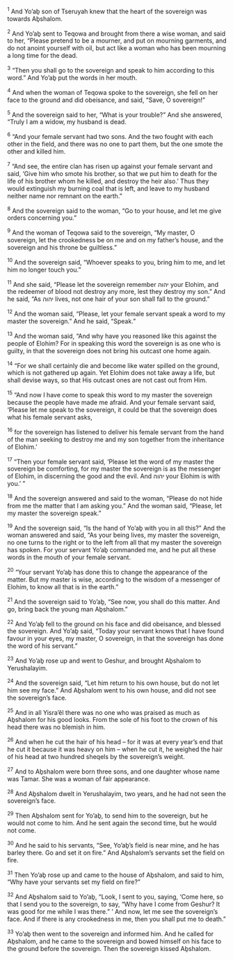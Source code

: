<sup>1</sup> And Yo’aḇ son of Tseruyah knew that the heart of the sovereign was towards Aḇshalom.

<sup>2</sup> And Yo’aḇ sent to Teqowa and brought from there a wise woman, and said to her, “Please pretend to be a mourner, and put on mourning garments, and do not anoint yourself with oil, but act like a woman who has been mourning a long time for the dead.

<sup>3</sup> “Then you shall go to the sovereign and speak to him according to this word.” And Yo’aḇ put the words in her mouth.

<sup>4</sup> And when the woman of Teqowa spoke to the sovereign, she fell on her face to the ground and did obeisance, and said, “Save, O sovereign!”

<sup>5</sup> And the sovereign said to her, “What is your trouble?” And she answered, “Truly I am a widow, my husband is dead.

<sup>6</sup> “And your female servant had two sons. And the two fought with each other in the field, and there was no one to part them, but the one smote the other and killed him.

<sup>7</sup> “And see, the entire clan has risen up against your female servant and said, ‘Give him who smote his brother, so that we put him to death for the life of his brother whom he killed, and destroy the heir also.’ Thus they would extinguish my burning coal that is left, and leave to my husband neither name nor remnant on the earth.”

<sup>8</sup> And the sovereign said to the woman, “Go to your house, and let me give orders concerning you.”

<sup>9</sup> And the woman of Teqowa said to the sovereign, “My master, O sovereign, let the crookedness be on me and on my father’s house, and the sovereign and his throne be guiltless.”

<sup>10</sup> And the sovereign said, “Whoever speaks to you, bring him to me, and let him no longer touch you.”

<sup>11</sup> And she said, “Please let the sovereign remember יהוה your Elohim, and the redeemer of blood not destroy any more, lest they destroy my son.” And he said, “As יהוה lives, not one hair of your son shall fall to the ground.”

<sup>12</sup> And the woman said, “Please, let your female servant speak a word to my master the sovereign.” And he said, “Speak.”

<sup>13</sup> And the woman said, “And why have you reasoned like this against the people of Elohim? For in speaking this word the sovereign is as one who is guilty, in that the sovereign does not bring his outcast one home again.

<sup>14</sup> “For we shall certainly die and become like water spilled on the ground, which is not gathered up again. Yet Elohim does not take away a life, but shall devise ways, so that His outcast ones are not cast out from Him.

<sup>15</sup> “And now I have come to speak this word to my master the sovereign because the people have made me afraid. And your female servant said, ‘Please let me speak to the sovereign, it could be that the sovereign does what his female servant asks,

<sup>16</sup> for the sovereign has listened to deliver his female servant from the hand of the man seeking to destroy me and my son together from the inheritance of Elohim.’

<sup>17</sup> “Then your female servant said, ‘Please let the word of my master the sovereign be comforting, for my master the sovereign is as the messenger of Elohim, in discerning the good and the evil. And יהוה your Elohim is with you.’ ”

<sup>18</sup> And the sovereign answered and said to the woman, “Please do not hide from me the matter that I am asking you.” And the woman said, “Please, let my master the sovereign speak.”

<sup>19</sup> And the sovereign said, “Is the hand of Yo’aḇ with you in all this?” And the woman answered and said, “As your being lives, my master the sovereign, no one turns to the right or to the left from all that my master the sovereign has spoken. For your servant Yo’aḇ commanded me, and he put all these words in the mouth of your female servant.

<sup>20</sup> “Your servant Yo’aḇ has done this to change the appearance of the matter. But my master is wise, according to the wisdom of a messenger of Elohim, to know all that is in the earth.”

<sup>21</sup> And the sovereign said to Yo’aḇ, “See now, you shall do this matter. And go, bring back the young man Aḇshalom.”

<sup>22</sup> And Yo’aḇ fell to the ground on his face and did obeisance, and blessed the sovereign. And Yo’aḇ said, “Today your servant knows that I have found favour in your eyes, my master, O sovereign, in that the sovereign has done the word of his servant.”

<sup>23</sup> And Yo’aḇ rose up and went to Geshur, and brought Aḇshalom to Yerushalayim.

<sup>24</sup> And the sovereign said, “Let him return to his own house, but do not let him see my face.” And Aḇshalom went to his own house, and did not see the sovereign’s face.

<sup>25</sup> And in all Yisra’ĕl there was no one who was praised as much as Aḇshalom for his good looks. From the sole of his foot to the crown of his head there was no blemish in him.

<sup>26</sup> And when he cut the hair of his head – for it was at every year’s end that he cut it because it was heavy on him – when he cut it, he weighed the hair of his head at two hundred sheqels by the sovereign’s weight.

<sup>27</sup> And to Aḇshalom were born three sons, and one daughter whose name was Tamar. She was a woman of fair appearance.

<sup>28</sup> And Aḇshalom dwelt in Yerushalayim, two years, and he had not seen the sovereign’s face.

<sup>29</sup> Then Aḇshalom sent for Yo’aḇ, to send him to the sovereign, but he would not come to him. And he sent again the second time, but he would not come.

<sup>30</sup> And he said to his servants, “See, Yo’aḇ’s field is near mine, and he has barley there. Go and set it on fire.” And Aḇshalom’s servants set the field on fire.

<sup>31</sup> Then Yo’aḇ rose up and came to the house of Aḇshalom, and said to him, “Why have your servants set my field on fire?”

<sup>32</sup> And Aḇshalom said to Yo’aḇ, “Look, I sent to you, saying, ‘Come here, so that I send you to the sovereign, to say, “Why have I come from Geshur? It was good for me while I was there.” ’ And now, let me see the sovereign’s face. And if there is any crookedness in me, then you shall put me to death.”

<sup>33</sup> Yo’aḇ then went to the sovereign and informed him. And he called for Aḇshalom, and he came to the sovereign and bowed himself on his face to the ground before the sovereign. Then the sovereign kissed Aḇshalom.

